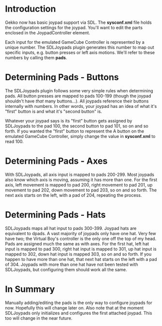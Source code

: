 # Introduction #

Gekko now has basic joypad support via SDL. The **sysconf.xml** file holds the configuration settings for the joypad. You'll want to edit the parts enclosed in the JoypadController element.

Each input for the emulated GameCube Controller is represented by a unique number. The SDLJoypads plugin generates this number to map out specific inputs, e.g. button presses or left axis motions. We'll refer to these numbers by calling them **pads**.

# Determining Pads - Buttons #

The SDLJoypads plugin follows some very simple rules when determining pads. All button presses are mapped to pads 100-199 (though the joypad shouldn't have _that_ many buttons...). All joypads reference their buttons internally with numbers. In other words, your joypad has an idea of what it's "first" button is and what it's "second button" is.

Whatever your joypad says is its "first" button gets assigned by SDLJoypads to the pad 100, the second button to pad 101, so on and so forth. If you wanted the "first" button to represent the A button on the emulated GameCube Controller, simply change the value in **sysconf.xml** to read 100.

# Determining Pads - Axes #

With SDLJoypads, all axis input is mapped to pads 200-299. Most joypads also know which axis is moving, assuming it has more than one. For the first axis, left movement is mapped to pad 200, right movement to pad 201, up movement to pad 202, down movement to pad 203, so on and so forth. The next axis starts on the left, with a pad of 204, repeating the process.

# Determining Pads - Hats #

SDLJoypads maps all hat input to pads 300-399. Joypad hats are equivalent to dpads. A vast majority of joypads only have one hat. Very few have two; the Virtual Boy's controller is the only one off the top of my head. Pads are assigned much the same as with axes. For the first hat, left hat input is mapped to pad 300, right hat input is mapped to 301, up hat input is mapped to 302, down hat input is mapped 303, so on and so forth. If you happen to have more than one hat, that next hat starts on the left with a pad of 304. Joypads with more than one hat have not been tested with SDLJoypads, but configuring them should work all the same.

# In Summary #

Manually adding/editing the pads is the only way to configure joypads for now. Hopefully this will change later on. Also note that at the moment SDLJoypads only initializes and configures the first attached joypad. This too will change in the near future.